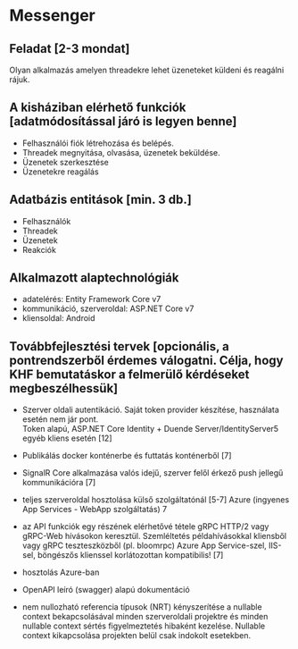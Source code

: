 # Messenger

## Feladat [2-3 mondat]

Olyan alkalmazás amelyen threadekre lehet üzeneteket küldeni és reagálni rájuk.

## A kisháziban elérhető funkciók [adatmódosítással járó is legyen benne]
- Felhasználói fiók létrehozása és belépés.
- Threadek megnyitása, olvasása, üzenetek beküldése.
- Üzenetek szerkesztése
- Üzenetekre reagálás

## Adatbázis entitások [min. 3 db.]
- Felhasználók
- Threadek
- Üzenetek
- Reakciók

## Alkalmazott alaptechnológiák
- adatelérés: Entity Framework Core v7
- kommunikáció, szerveroldal: ASP.NET Core v7
- kliensoldal: Android

## Továbbfejlesztési tervek [opcionális, a pontrendszerből érdemes válogatni. Célja, hogy KHF bemutatáskor a felmerülő kérdéseket megbeszélhessük]
- Szerver oldali autentikáció. Saját token provider készítése, használata esetén nem jár pont.<br>
Token alapú, ASP.NET Core Identity + Duende Server/IdentityServer5<br>
egyéb kliens esetén [12]

- Publikálás docker konténerbe és futtatás konténerből [7]

- SignalR Core alkalmazása valós idejű, szerver felől érkező push jellegű kommunikációra [7]
- teljes szerveroldal hosztolása külső szolgáltatónál [5-7]
Azure (ingyenes App Services - WebApp szolgáltatás) 7

- az API funkciók egy részének elérhetővé tétele gRPC HTTP/2 vagy gRPC-Web hívásokon keresztül. Szemléltetés példahívásokkal kliensből vagy gRPC teszteszközből (pl. bloomrpc) Azure App Service-szel, IIS-sel, böngészős klienssel korlátozottan kompatibilis! [7]
- hosztolás Azure-ban
- OpenAPI leíró (swagger) alapú dokumentáció
- nem nullozható referencia típusok (NRT) kényszerítése a nullable context bekapcsolásával minden szerveroldali projektre és minden nullable context sértés figyelmeztetés hibaként kezelése. Nullable context kikapcsolása projekten belül csak indokolt esetekben.